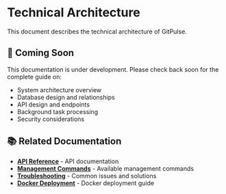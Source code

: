# Technical Architecture

This document describes the technical architecture of GitPulse.

## 🚧 Coming Soon

This documentation is under development. Please check back soon for the complete guide on:

- System architecture overview
- Database design and relationships
- API design and endpoints
- Background task processing
- Security considerations

## 📚 Related Documentation

- **[API Reference](api.md)** - API documentation
- **[Management Commands](management-commands.md)** - Available management commands
- **[Troubleshooting](troubleshooting.md)** - Common issues and solutions
- **[Docker Deployment](../deployment/docker.md)** - Docker deployment guide 